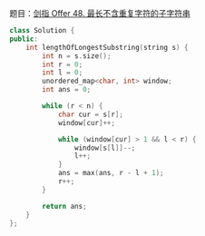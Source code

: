 题目：[剑指 Offer 48. 最长不含重复字符的子字符串](https://leetcode.cn/problems/zui-chang-bu-han-zhong-fu-zi-fu-de-zi-zi-fu-chuan-lcof/)

```c++
class Solution {
public:
    int lengthOfLongestSubstring(string s) {
        int n = s.size();
        int r = 0;
        int l = 0;
        unordered_map<char, int> window;
        int ans = 0;

        while (r < n) {
            char cur = s[r];
            window[cur]++;

            while (window[cur] > 1 && l < r) {
                window[s[l]]--;
                l++;
            }
            ans = max(ans, r - l + 1);
            r++;
        }

        return ans;
    }
};
```

